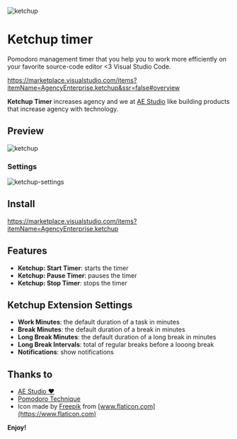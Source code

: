 ![ketchup](https://user-images.githubusercontent.com/99601/66674699-89be1800-ec31-11e9-98b0-a1d5c746d006.png) 
# Ketchup timer

Pomodoro management timer that you help you to work more efficiently on your favorite source-code editor <3 Visual Studio Code.

https://marketplace.visualstudio.com/items?itemName=AgencyEnterprise.ketchup&ssr=false#overview

**Ketchup Timer** increases agency and we at [AE Studio](https://ae.studio) like building products that increase agency with technology.

## Preview
![ketchup](https://user-images.githubusercontent.com/99601/66673516-bc1a4600-ec2e-11e9-9c1c-3d3bd58b8990.gif)

### Settings
![ketchup-settings](https://user-images.githubusercontent.com/99601/66673514-bc1a4600-ec2e-11e9-88d2-52c70a84ef24.gif)

## Install
https://marketplace.visualstudio.com/items?itemName=AgencyEnterprise.ketchup

## Features

* **Ketchup: Start Timer**: starts the timer
* **Ketchup: Pause Timer**: pauses the timer
* **Ketchup: Stop Timer**: stops the timer

## Ketchup Extension Settings

* **Work Minutes**: the default duration of a task in minutes
* **Break Minutes**: the default duration of a break in minutes
* **Long Break Minutes**: the default duration of a long break in minutes
* **Long Break Intervals**: total of regular breaks before a looong break
* **Notifications**: show notifications


## Thanks to
* [AE Studio ❤️](https://ae.studio)
* [Pomodoro Technique](https://en.wikipedia.org/wiki/Pomodoro_Technique)
* Icon made by [Freepik](https://www.freepik.com/) from [www.flaticon.com](https://www.flaticon.com)


**Enjoy!**
